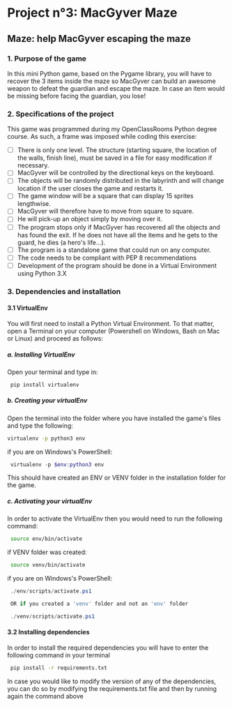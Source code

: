 # Project n°3: MacGyver Maze

## Maze: help MacGyver escaping the maze

### 1. Purpose of the game

In this mini Python game, based on the Pygame library, you will have to recover the 3 items inside the maze so MacGyver can build an awesome weapon to defeat the guardian and escape the maze.
In case an item would be missing before facing the guardian, you lose!
  
### 2. Specifications of the project

This game was programmed during my OpenClassRooms Python degree course. As such, a frame was imposed while coding this exercise:

- [ ] There is only one level. The structure (starting square, the location of the walls, finish line), must be saved in a file for easy modification if necessary.
- [ ] MacGyver will be controlled by the directional keys on the keyboard.
- [ ] The objects will be randomly distributed in the labyrinth and will change location if the user closes the game and restarts it.
- [ ] The game window will be a square that can display 15 sprites lengthwise.
- [ ] MacGyver will therefore have to move from square to square.
- [ ] He will pick-up an object simply by moving over it.
- [ ] The program stops only if MacGyver has recovered all the objects and has found the exit. If he does not have all the items and he gets to the guard, he dies (a hero's life...).
- [ ] The program is a standalone game that could run on any computer.
- [ ] The code needs to be compliant with PEP 8 recommendations
- [ ] Development of the program should be done in a Virtual Environment using Python 3.X

### 3. Dependencies and installation

#### 3.1 VirtualEnv

 You will first need to install a Python Virtual Environment.
 To that matter, open a Terminal on your computer (Powershell on Windows, Bash on Mac or Linux) and proceed as follows:

##### a. Installing VirtualEnv

Open your terminal and type in:

```bash
 pip install virtualenv
```

##### b. Creating your virtualEnv

Open the terminal into the folder where you have installed the game's files and type the following:

```bash
virtualenv -p python3 env
```

if you are on Windows's PowerShell:

```powershell
 virtualenv -p $env:python3 env
```

This should have created an ENV or VENV folder in the installation folder for the game.

##### c. Activating your virtualEnv

 In order to activate the VirtualEnv then you would need to run the following command:

```bash
 source env/bin/activate
```

if VENV folder was created:

```bash
 source venv/bin/activate
```

if you are on Windows's PowerShell:

```powershell
 ./env/scripts/activate.ps1

 OR if you created a 'venv' folder and not an 'env' folder

 ./venv/scripts/activate.ps1
```

#### 3.2 Installing dependencies

In order to install the required dependencies you will have to enter the following command in your terminal

```bash
 pip install -r requirements.txt
 ```

 In case you would like to modify the version of any of the dependencies, you can do so by modifying the requirements.txt file and then by running again the command above
